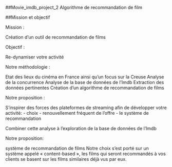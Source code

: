 ##Movie_imdb_project_2
Algorithme de recommandation de film

##Mission et objectif

Mission :

Création d’un outil de recommandation de films


Objectif : 

Re-dynamiser votre activité

Notre méthodologie :

Etat des lieux du cinéma en France ainsi qu’un focus sur la Creuse
Analyse de la concurrence
Analyse de la base de données de l’Imdb
Extraction des données pertinentes
Création d’un algorithme de recommandation de films

Notre proposition :

S’inspirer des forces des plateformes de streaming afin de développer votre activité:
	- choix
	- renouvellement fréquent de l’offre
	- le système de recommandation

Combiner cette analyse à l’exploration de la base de données de l’Imdb

Notre proposition: 

système de recommandation de films
Notre choix s’est porté sur un système appelé
« content-based », les films qui seront recommandés à vos clients se basent sur les films similaires déjà vus par eux.
